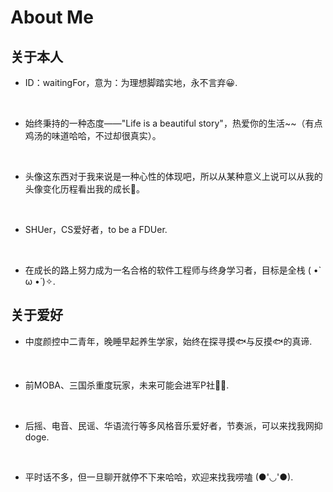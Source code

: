 # About Me


##  关于本人

- ID：waitingFor，意为：为理想脚踏实地，永不言弃😀.

  <br/>

- 始终秉持的一种态度——"Life is a beautiful story"，热爱你的生活~~（有点鸡汤的味道哈哈，不过却很真实）。

  <br/>

- 头像这东西对于我来说是一种心性的体现吧，所以从某种意义上说可以从我的头像变化历程看出我的成长🧐。

  <br/>

- SHUer，CS爱好者，to be a FDUer.

  <br/>

- 在成长的路上努力成为一名合格的软件工程师与终身学习者，目标是全栈 ( •̀ ω •́ )✧.

## 关于爱好

- 中度颜控中二青年，晚睡早起养生学家，始终在探寻摸🐟与反摸🐟的真谛.

  <br/>

- 前MOBA、三国杀重度玩家，未来可能会进军P社🐱‍🏍.

  <br/>

- 后摇、电音、民谣、华语流行等多风格音乐爱好者，节奏派，可以来找我网抑 doge.

  <br/>

+ 平时话不多，但一旦聊开就停不下来哈哈，欢迎来找我唠嗑 (●'◡'●).




